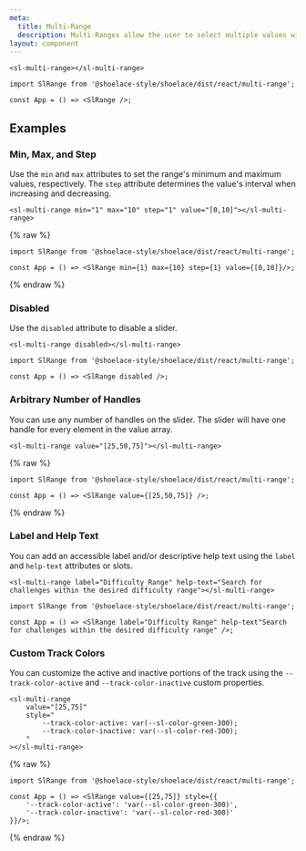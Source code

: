 ```yaml
---
meta:
  title: Multi-Range
  description: Multi-Ranges allow the user to select multiple values within a given range using a slider with multiple handles.
layout: component
---
```


```html:preview
<sl-multi-range></sl-multi-range>
```

```jsx:react
import SlRange from '@shoelace-style/shoelace/dist/react/multi-range';

const App = () => <SlRange />;
```

## Examples

### Min, Max, and Step

Use the `min` and `max` attributes to set the range's minimum and maximum values, respectively. The `step` attribute determines the value's interval when increasing and decreasing.

```html:preview
<sl-multi-range min="1" max="10" step="1" value="[0,10]"></sl-multi-range>
```

{% raw %}

```jsx:react
import SlRange from '@shoelace-style/shoelace/dist/react/multi-range';

const App = () => <SlRange min={1} max={10} step={1} value={[0,10]}/>;
```

{% endraw %}

### Disabled

Use the `disabled` attribute to disable a slider.

```html:preview
<sl-multi-range disabled></sl-multi-range>
```

```jsx:react
import SlRange from '@shoelace-style/shoelace/dist/react/multi-range';

const App = () => <SlRange disabled />;
```

### Arbitrary Number of Handles

You can use any number of handles on the slider. The slider will have one handle for every element in the value array.

```html:preview
<sl-multi-range value="[25,50,75]"></sl-multi-range>
```

{% raw %}

```jsx:react
import SlRange from '@shoelace-style/shoelace/dist/react/multi-range';

const App = () => <SlRange value={[25,50,75]} />;
```

{% endraw %}

### Label and Help Text

You can add an accessible label and/or descriptive help text using the `label` and `help-text` attributes or slots.

```html:preview
<sl-multi-range label="Difficulty Range" help-text="Search for challenges within the desired difficulty range"></sl-multi-range>
```

```jsx:react
import SlRange from '@shoelace-style/shoelace/dist/react/multi-range';

const App = () => <SlRange label="Difficulty Range" help-text"Search for challenges within the desired difficulty range" />;
```

### Custom Track Colors

You can customize the active and inactive portions of the track using the `--track-color-active` and `--track-color-inactive` custom properties.

```html:preview
<sl-multi-range
	value="[25,75]"
	style="
		--track-color-active: var(--sl-color-green-300);
		--track-color-inactive: var(--sl-color-red-300);
	"
></sl-multi-range>
```

{% raw %}

```jsx:react
import SlRange from '@shoelace-style/shoelace/dist/react/multi-range';

const App = () => <SlRange value={[25,75]} style={{
	'--track-color-active': 'var(--sl-color-green-300)',
	'--track-color-inactive': 'var(--sl-color-red-300)'
}}/>;
```

{% endraw %}
